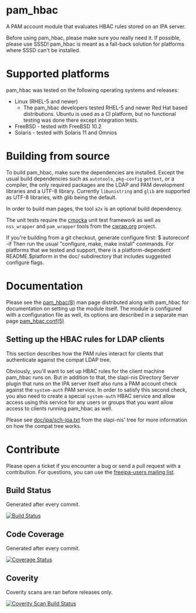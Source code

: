 pam_hbac
========

A PAM account module that evaluates HBAC rules stored on an IPA server.

Before using pam_hbac, please make sure you really need it. If possible,
please use SSSD! pam_hbac is meant as a fall-back solution for platforms where
SSSD can't be installed.

Supported platforms
===================
pam_hbac was tested on the following operating systems and releases:
  * Linux (RHEL-5 and newer)
    * The pam_hbac developers tested RHEL-5 and newer Red Hat based
      distributions. Ubuntu is used as a CI platform, but no functional
      testing was done there except integration tests.
  * FreeBSD - tested with FreeBSD 10.2
  * Solaris - tested with Solaris 11 and Omnios

Building from source
====================
To build pam_hbac, make sure the dependencies are installed. Except the
usual build dependencies such as `autotools`, `pkg-config` `gettext`, or
a compiler, the only required packages are the LDAP and PAM development
libraries and a UTF-8 library. Currently `libunistring` and `glib` are
supported as UTF-8 libraries, with glib being the default.

In order to build man pages, the tool `a2x` is an optional build dependency.

The unit tests require the [cmocka](https://cmocka.org/) unit test
framework as well as `nss_wrapper` and `pam_wrapper` tools from the
[cwrap.org](https://cwrap.org/) project.

If you're building from a git checkout, generate configure first:
    $ autoreconf -if
Then run the usual "configure, make, make install" commands. For platforms
that we tested and support, there is a platform-dependent README.$platform
in the doc/ subdirectory that includes suggested configure flags.

Documentation
=============
Please see the
[pam_hbac(8)](https://github.com/jhrozek/pam_hbac/blob/master/doc/pam_hbac.8.txt)
man page distributed along with pam_hbac for documentation on setting up
the module itself. The module is configured with a configuration file as
well, its options are described in a separate man page
[pam_hbac.conf(5)](https://github.com/jhrozek/pam_hbac/blob/master/doc/pam_hbac.conf.5.txt)

Setting up the HBAC rules for LDAP clients
--------------------------------------------
This section describes how the PAM rules interact for clients that
authenticate against the compat LDAP tree.

Obviously, you'll want to set up HBAC rules for the client machine pam_hbac
runs on. But in addition to that, the slapi-nis Directory Server plugin
that runs on the IPA server itself also runs a PAM account check against
the `system-auth` PAM service. In order to satisfy this second check, you
also need to create a special `system-auth` HBAC service and allow access
using this service for any users or groups that you want allow access to
clients running pam_hbac as well.

Please see
[doc/ipa/sch-ipa.txt](https://git.fedorahosted.org/cgit/slapi-nis.git/tree/doc/ipa/sch-ipa.txt)
from the slapi-nis' tree for more information on how the compat tree works.

Contribute
==========
Please open a ticket if you encounter a bug or send a pull request with
a contribution. For questions, you can use the [freeipa-users mailing
list](http://www.redhat.com/mailman/listinfo/freeipa-users).

Build Status
------------
Generated after every commit.

[![Build Status](https://semaphoreci.com/api/v1/projects/ac5523b9-90ee-4dd1-9c0b-5bb718677e63/648576/badge.svg)](https://semaphoreci.com/jhrozek/pam_hbac)

Code Coverage
-------------
Generated after every commit.

[![Coverage Status](https://coveralls.io/repos/jhrozek/pam_hbac/badge.svg?branch=master&service=github)](https://coveralls.io/github/jhrozek/pam_hbac?branch=master)

Coverity
--------
Coverity scans are ran before releases only.

[![Coverity Scan Build Status](https://scan.coverity.com/projects/8032/badge.svg)](https://scan.coverity.com/projects/8032)
